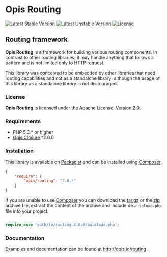 Opis Routing
=================
[![Latest Stable Version](https://poser.pugx.org/opis/routing/version.png)](https://packagist.org/packages/opis/routing)
[![Latest Unstable Version](https://poser.pugx.org/opis/routing/v/unstable.png)](//packagist.org/packages/opis/routing)
[![License](https://poser.pugx.org/opis/routing/license.png)](https://packagist.org/packages/opis/routing)

Routing framework
------------------
**Opis Routing** is a framework for building various routing components. In contrast to other routing libraries,
it may handle anything that follows a pattern and is not limited only to HTTP request.

This library was conceived to be embedded by other libraries that need routing capabilities and not as a
standalone library; although the usage of this library as a standalone library is not discouraged. 

### License

**Opis Routing** is licensed under the [Apache License, Version 2.0](http://www.apache.org/licenses/LICENSE-2.0). 

### Requirements

* PHP 5.3.* or higher
* [Opis Closure](http://www.opis.io/closure) ^2.0.0

### Installation

This library is available on [Packagist](https://packagist.org/packages/opis/routing) and can be installed using [Composer](http://getcomposer.org).

```json
{
    "require": {
        "opis/routing": "4.0.*"
    }
}
```

If you are unable to use [Composer](http://getcomposer.org) you can download the
[tar.gz](https://github.com/opis/routing/archive/4.0.0.tar.gz) or the [zip](https://github.com/opis/routing/archive/4.0.0.zip)
archive file, extract the content of the archive and include de `autoload.php` file into your project. 

```php

require_once 'path/to/routing-4.0.0/autoload.php';

```

### Documentation

Examples and documentation can be found at http://opis.io/routing .